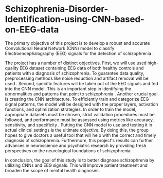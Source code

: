 # Schizophrenia-Disorder-Identification-using-CNN-based-on-EEG-data


The primary objective of this project is to develop a robust and accurate Convolutional Neural Network (CNN) model to classify Electroencephalography (EEG) signals for the detection of schizophrenia . 

The project has a number of distinct objectives. First, we will use used high-quality EEG dataset containing EEG data of both healthy controls and patients with a diagnosis of schizophrenia. To guarantee data quality, preprocessing methods like noise reduction and artifact removal will be used . Second, specific features will be taken out of the EEG signals and fed into the CNN model. This is an important step in identifying the abnormalities and patterns that point to schizophrenia .
Another crucial goal is creating the CNN architecture. To efficiently train and categorize EEG signal patterns, the model will be designed with the proper layers, activation functions, and optimization strategies. In order to train the model, appropriate datasets must be chosen, strict validation procedures must be followed, and performance must be assessed using metrics like accuracy, sensitivity, and specificity .
Putting the CNN model to use and testing it in actual clinical settings is the ultimate objective. By doing this, the group hopes to give doctors a useful tool that will help with the correct and timely diagnosis of schizophrenia. Furthermore, this project's results can further advances in neuroscience and psychiatric research by providing fresh perspectives on the neurological foundations of schizophrenia.

In conclusion, the goal of this study is to better diagnose schizophrenia by utilizing CNNs and EEG signals. This will improve patient treatment and broaden the scope of mental health diagnoses.

